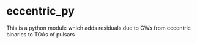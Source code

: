 # eccentric_py
This is a python module which adds residuals due to GWs from eccentric binaries to TOAs of pulsars
